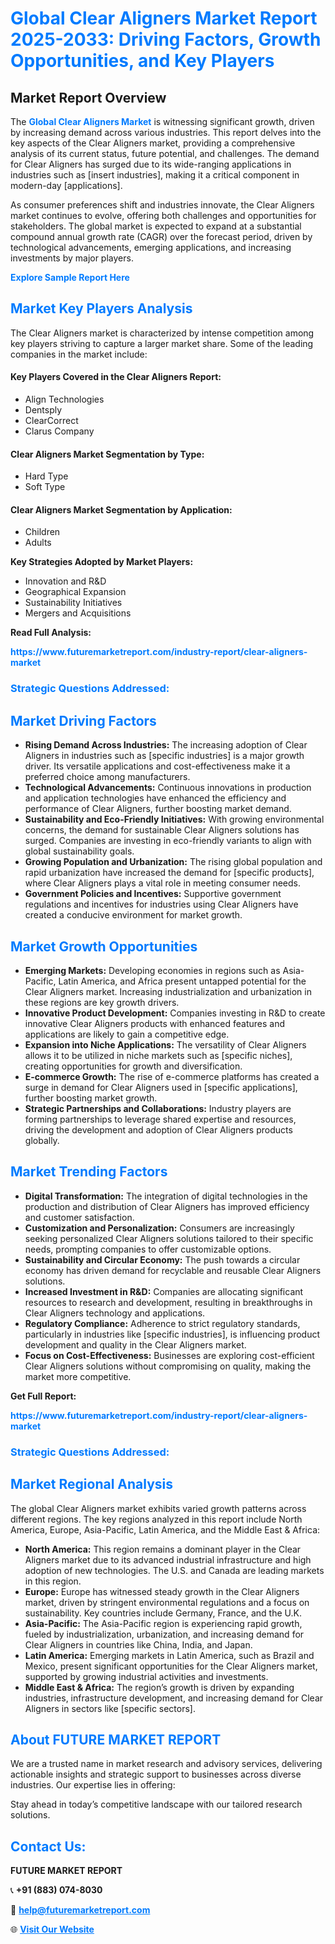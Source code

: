 <h1 style="color: #007BFF;">Global Clear Aligners Market Report 2025-2033: Driving Factors, Growth Opportunities, and Key Players</h1>

<section id="overview">
<h2>Market Report Overview</h2>
<p>The <a href="https://www.futuremarketreport.com/industry-report/clear-aligners-market" style="color: #007BFF; text-decoration: none;"><strong>Global Clear Aligners Market</strong></a> is witnessing significant growth, driven by increasing demand across various industries. This report delves into the key aspects of the Clear Aligners market, providing a comprehensive analysis of its current status, future potential, and challenges. The demand for Clear Aligners has surged due to its wide-ranging applications in industries such as [insert industries], making it a critical component in modern-day [applications].</p>
<p>As consumer preferences shift and industries innovate, the Clear Aligners market continues to evolve, offering both challenges and opportunities for stakeholders. The global market is expected to expand at a substantial compound annual growth rate (CAGR) over the forecast period, driven by technological advancements, emerging applications, and increasing investments by major players.</p>
</section>

<section id="overview">
<p><a href="https://www.futuremarketreport.com/request-sample/reportId=32909" style="color: #007BFF; text-decoration: none;"><strong>Explore Sample Report Here</strong></a></p>
</section>

<section id="key-players">
<h2 style="color: #007BFF;">Market Key Players Analysis</h2>
<p>The Clear Aligners market is characterized by intense competition among key players striving to capture a larger market share. Some of the leading companies in the market include:</p>
<h4>Key Players Covered in the Clear Aligners Report:</h4>
<ul><li>Align Technologies</li><li>Dentsply</li><li>ClearCorrect</li><li>Clarus Company</li></ul>
<h4>Clear Aligners Market Segmentation by Type:</h4>
<ul><li>Hard Type</li><li>Soft Type</li></ul>

<h4>Clear Aligners Market Segmentation by Application:</h4>
<ul><li>Children</li><li>Adults</li></ul>
<p><strong>Key Strategies Adopted by Market Players:</strong></p>
<ul>
<li>Innovation and R&D</li>
<li>Geographical Expansion</li>
<li>Sustainability Initiatives</li>
<li>Mergers and Acquisitions</li>
</ul>
</section>

<section>
<p><strong>Read Full Analysis: </strong></p><a href="https://www.futuremarketreport.com/industry-report/clear-aligners-market" style="color: #007BFF; text-decoration: none;"><strong>https://www.futuremarketreport.com/industry-report/clear-aligners-market</strong></a>
<h3 style="color: #007BFF;">Strategic Questions Addressed:</h3>
</section>

<section id="driving-factors">
<h2 style="color: #007BFF;">Market Driving Factors</h2>
<ul>
<li><strong>Rising Demand Across Industries:</strong> The increasing adoption of Clear Aligners in industries such as [specific industries] is a major growth driver. Its versatile applications and cost-effectiveness make it a preferred choice among manufacturers.</li>
<li><strong>Technological Advancements:</strong> Continuous innovations in production and application technologies have enhanced the efficiency and performance of Clear Aligners, further boosting market demand.</li>
<li><strong>Sustainability and Eco-Friendly Initiatives:</strong> With growing environmental concerns, the demand for sustainable Clear Aligners solutions has surged. Companies are investing in eco-friendly variants to align with global sustainability goals.</li>
<li><strong>Growing Population and Urbanization:</strong> The rising global population and rapid urbanization have increased the demand for [specific products], where Clear Aligners plays a vital role in meeting consumer needs.</li>
<li><strong>Government Policies and Incentives:</strong> Supportive government regulations and incentives for industries using Clear Aligners have created a conducive environment for market growth.</li>
</ul>
</section>

<section id="growth-opportunities">
<h2 style="color: #007BFF;">Market Growth Opportunities</h2>
<ul>
<li><strong>Emerging Markets:</strong> Developing economies in regions such as Asia-Pacific, Latin America, and Africa present untapped potential for the Clear Aligners market. Increasing industrialization and urbanization in these regions are key growth drivers.</li>
<li><strong>Innovative Product Development:</strong> Companies investing in R&D to create innovative Clear Aligners products with enhanced features and applications are likely to gain a competitive edge.</li>
<li><strong>Expansion into Niche Applications:</strong> The versatility of Clear Aligners allows it to be utilized in niche markets such as [specific niches], creating opportunities for growth and diversification.</li>
<li><strong>E-commerce Growth:</strong> The rise of e-commerce platforms has created a surge in demand for Clear Aligners used in [specific applications], further boosting market growth.</li>
<li><strong>Strategic Partnerships and Collaborations:</strong> Industry players are forming partnerships to leverage shared expertise and resources, driving the development and adoption of Clear Aligners products globally.</li>
</ul>
</section>

<section id="trending-factors">
<h2 style="color: #007BFF;">Market Trending Factors</h2>
<ul>
<li><strong>Digital Transformation:</strong> The integration of digital technologies in the production and distribution of Clear Aligners has improved efficiency and customer satisfaction.</li>
<li><strong>Customization and Personalization:</strong> Consumers are increasingly seeking personalized Clear Aligners solutions tailored to their specific needs, prompting companies to offer customizable options.</li>
<li><strong>Sustainability and Circular Economy:</strong> The push towards a circular economy has driven demand for recyclable and reusable Clear Aligners solutions.</li>
<li><strong>Increased Investment in R&D:</strong> Companies are allocating significant resources to research and development, resulting in breakthroughs in Clear Aligners technology and applications.</li>
<li><strong>Regulatory Compliance:</strong> Adherence to strict regulatory standards, particularly in industries like [specific industries], is influencing product development and quality in the Clear Aligners market.</li>
<li><strong>Focus on Cost-Effectiveness:</strong> Businesses are exploring cost-efficient Clear Aligners solutions without compromising on quality, making the market more competitive.</li>
</ul>
</section>

<section>
<p><strong>Get Full Report: </strong></p><a href="https://www.futuremarketreport.com/industry-report/clear-aligners-market" style="color: #007BFF; text-decoration: none;"><strong>https://www.futuremarketreport.com/industry-report/clear-aligners-market</strong></a>
<h3 style="color: #007BFF;">Strategic Questions Addressed:</h3>
</section>


<section id="regional-analysis">
<h2 style="color: #007BFF;">Market Regional Analysis</h2>
<p>The global Clear Aligners market exhibits varied growth patterns across different regions. The key regions analyzed in this report include North America, Europe, Asia-Pacific, Latin America, and the Middle East & Africa:</p>
<ul>
<li><strong>North America:</strong> This region remains a dominant player in the Clear Aligners market due to its advanced industrial infrastructure and high adoption of new technologies. The U.S. and Canada are leading markets in this region.</li>
<li><strong>Europe:</strong> Europe has witnessed steady growth in the Clear Aligners market, driven by stringent environmental regulations and a focus on sustainability. Key countries include Germany, France, and the U.K.</li>
<li><strong>Asia-Pacific:</strong> The Asia-Pacific region is experiencing rapid growth, fueled by industrialization, urbanization, and increasing demand for Clear Aligners in countries like China, India, and Japan.</li>
<li><strong>Latin America:</strong> Emerging markets in Latin America, such as Brazil and Mexico, present significant opportunities for the Clear Aligners market, supported by growing industrial activities and investments.</li>
<li><strong>Middle East & Africa:</strong> The region’s growth is driven by expanding industries, infrastructure development, and increasing demand for Clear Aligners in sectors like [specific sectors].</li>
</ul>
</section>

<footer>
<h2 style="color: #007BFF;">About FUTURE MARKET REPORT</h2>
<p>We are a trusted name in market research and advisory services, delivering actionable insights and strategic support to businesses across diverse industries. Our expertise lies in offering:</p>

<p>Stay ahead in today’s competitive landscape with our tailored research solutions.</p>

<h2 style="color: #007BFF;">Contact Us:</h2>
<p><strong>FUTURE MARKET REPORT</strong></p>
<p>📞 <strong>+91 (883) 074-8030</strong></p>
<p>📧 <strong><a href="mailto:help@futuremarketreport.com" style="color: #007BFF;">help@futuremarketreport.com</a></strong></p>
<p>🌐 <strong><a href="https://www.futuremarketreport.com/" style="color: #007BFF;">Visit Our Website</a></strong></p>
</footer>